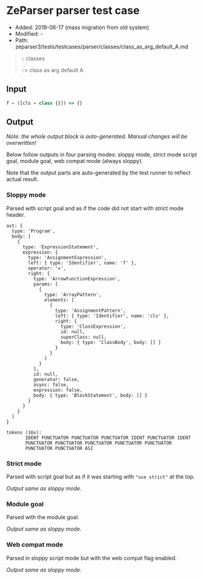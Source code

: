 # ZeParser parser test case

- Added: 2019-06-17 (mass migration from old system)
- Modified: -
- Path: zeparser3/tests/testcases/parser/classes/class_as_arg_default_A.md

> :: classes
>
> ::> class as arg default A

## Input

`````js
f = ([cls = class {}]) => {}
`````

## Output

_Note: the whole output block is auto-generated. Manual changes will be overwritten!_

Below follow outputs in four parsing modes: sloppy mode, strict mode script goal, module goal, web compat mode (always sloppy).

Note that the output parts are auto-generated by the test runner to reflect actual result.

### Sloppy mode

Parsed with script goal and as if the code did not start with strict mode header.

`````
ast: {
  type: 'Program',
  body: [
    {
      type: 'ExpressionStatement',
      expression: {
        type: 'AssignmentExpression',
        left: { type: 'Identifier', name: 'f' },
        operator: '=',
        right: {
          type: 'ArrowFunctionExpression',
          params: [
            {
              type: 'ArrayPattern',
              elements: [
                {
                  type: 'AssignmentPattern',
                  left: { type: 'Identifier', name: 'cls' },
                  right: {
                    type: 'ClassExpression',
                    id: null,
                    superClass: null,
                    body: { type: 'ClassBody', body: [] }
                  }
                }
              ]
            }
          ],
          id: null,
          generator: false,
          async: false,
          expression: false,
          body: { type: 'BlockStatement', body: [] }
        }
      }
    }
  ]
}

tokens (16x):
       IDENT PUNCTUATOR PUNCTUATOR PUNCTUATOR IDENT PUNCTUATOR IDENT
       PUNCTUATOR PUNCTUATOR PUNCTUATOR PUNCTUATOR PUNCTUATOR
       PUNCTUATOR PUNCTUATOR ASI
`````

### Strict mode

Parsed with script goal but as if it was starting with `"use strict"` at the top.

_Output same as sloppy mode._

### Module goal

Parsed with the module goal.

_Output same as sloppy mode._

### Web compat mode

Parsed in sloppy script mode but with the web compat flag enabled.

_Output same as sloppy mode._
